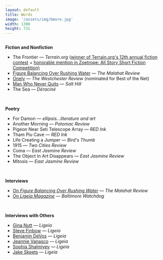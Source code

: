 ```yaml
---
layout: default
title: Words
image: '/assets/img/bmore.jpg'
width: 1300
height: 731
---
```

<div class="column col-8 col-sm-12 content animated fadeIn">
          <div class="wrapper">
          <p><strong>Fiction and Nonfiction</strong></p>
            <ul class="fictionlinks">
              <li>The Frontier — <em>Terrain.org</em> (<a href="https://www.terrain.org/2021/news/12th-annual-contest-winners/" target="_blank">winner of Terrain.org's 12th annual fiction contest</a> + <a href="https://www.zoetrope.com/contests/stories-2021/" target="_blank"> honorable mention in Zoetrope: All Story Short Fiction Competition)</a></li>
              <li><a href="https://web.uvic.ca/malahat/excerpts/sam.html" target="_blank">Figure Balancing Over Rushing Water</a> — <em>The Malahat Review</em></li>
              <li><a href="https://www.westchesterreview.com/sean-sam" target="_blank">Onely</a> — <em>The Westchester Review</em> (nominated for Best of the Net)</li>
              <li><a href="https://salthilljournal.net/salt-hill-4344" target="_blank">Man Who Never Quits</a> — <em>Salt Hill</em></li>
              <li>The Sea — <em>Déraciné</em></li>
            </ul>
            <br />
            <p><strong>Poetry</strong></p>
            <ul class="fictionlinks">
            <li>For Damon — <em>ellipsis…literature and art</em></li>
              <li>Another Morning — <em>Potomac Review</em></li>
              <li>Pigeon Near Seti Telescope Array — <em>RED Ink</em></li>
              <li>Tham Piu Cave — <em>RED Ink</em></li>
              <li>Life Creating a Jumper — <em>Bird's Thumb</em></li>
              <li>1915 — <em>Two Cities Review</em></li>
              <li>Coma — <em>East Jasmine Review</em></li>
              <li>The Object In Art Disappears — <em>East Jasmine Review</em></li>
              <li>Mitosis — <em>East Jasmine Review</em></li>
            </ul>
            <br />
            <p><strong>Interviews</strong></p>
              <ul class="fictionlinks">
                <li><a href="http://malahatreview.ca/interviews/sam_interview.html" target="_blank">On <em>Figure Balancing Over Rushing Water</em></a> — <em>The Malahat Review</em></li>
                <li><a href="http://baltimorewatchdog.com/2019/12/07/towson-students-start-their-own-literary-magazine/" target="_blank">On <em>Ligeia Magazine</em></a> — <em>Baltimore Watchdog</em></li>
              </ul>
            <br />
            <p><strong>Interviews with Others</strong></p>
              <ul class="fictionlinks">
                <li><a href="https://www.ligeiamagazine.com/spring-2021/gina-nutt-interview/" target="_blank">Gina Nutt</a> — <em>Ligeia</em></li>
        			  <li><a href="https://www.ligeiamagazine.com/fall-2020/steve-finbow-interview/" target="_blank">Steve Finbow</a> — <em>Ligeia</em></li>
        			  <li><a href="https://www.ligeiamagazine.com/summer-2020/benjamin-devos-interview/" target="_blank">Benjamin DeVos</a> — <em>Ligeia</em></li>
        			  <li><a href="https://www.ligeiamagazine.com/winter-2019/jeannie-vanasco-interview/" target="_blank">Jeannie Vanasco</a> — <em>Ligeia</em></li>
        			  <li><a href="https://www.ligeiamagazine.com/fall-2019/sophia-shalmiyev-interview/" target="_blank">Sophia Shalmiyev</a> — <em>Ligeia</em></li>
        			  <li><a href="https://www.ligeiamagazine.com/fall-2019/jake-skeets-interview/" target="_blank">Jake Skeets</a> — <em>Ligeia</em></li>
              </ul>
          </div>
          <div class="spacer" style="margin-bottom:6rem;">
          </div>

</div>
